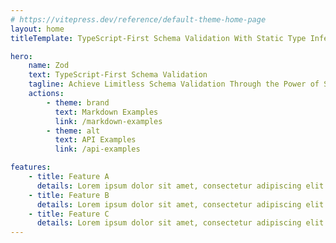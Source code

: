 ```yaml
---
# https://vitepress.dev/reference/default-theme-home-page
layout: home
titleTemplate: TypeScript-First Schema Validation With Static Type Inference

hero:
    name: Zod
    text: TypeScript-First Schema Validation
    tagline: Achieve Limitless Schema Validation Through the Power of Static Type Inference.
    actions:
        - theme: brand
          text: Markdown Examples
          link: /markdown-examples
        - theme: alt
          text: API Examples
          link: /api-examples

features:
    - title: Feature A
      details: Lorem ipsum dolor sit amet, consectetur adipiscing elit
    - title: Feature B
      details: Lorem ipsum dolor sit amet, consectetur adipiscing elit
    - title: Feature C
      details: Lorem ipsum dolor sit amet, consectetur adipiscing elit
---
```

